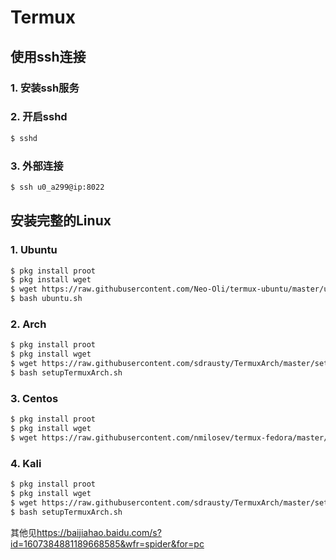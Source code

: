 # Termux

## 使用ssh连接

### 1. 安装ssh服务

### 2. 开启sshd

```bash
$ sshd
```

### 3. 外部连接

```bash
$ ssh u0_a299@ip:8022
```

## 安装完整的Linux

### 1. Ubuntu

```bash
$ pkg install proot
$ pkg install wget
$ wget https://raw.githubusercontent.com/Neo-Oli/termux-ubuntu/master/ubuntu.sh
$ bash ubuntu.sh
```

### 2. Arch

```bash
$ pkg install proot
$ pkg install wget
$ wget https://raw.githubusercontent.com/sdrausty/TermuxArch/master/setupTermuxArch.sh
$ bash setupTermuxArch.sh
```

### 3. Centos

```bash
$ pkg install proot
$ pkg install wget
$ wget https://raw.githubusercontent.com/nmilosev/termux-fedora/master/termux-fedora.sh $ bash termux-fedora.sh
```

### 4. Kali

```bash
$ pkg install proot
$ pkg install wget
$ wget https://raw.githubusercontent.com/sdrausty/TermuxArch/master/setupTermuxArch.sh
$ bash setupTermuxArch.sh
```



其他见<https://baijiahao.baidu.com/s?id=1607384881189668585&wfr=spider&for=pc>